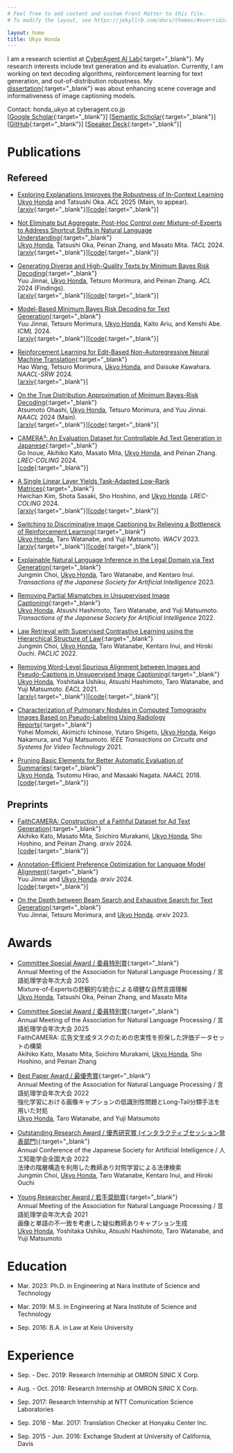 ```yaml
---
# Feel free to add content and custom Front Matter to this file.
# To modify the layout, see https://jekyllrb.com/docs/themes/#overriding-theme-defaults

layout: home
title: Ukyo Honda
---
```


I am a research scientist at [CyberAgent AI Lab](https://research.cyberagent.ai/){:target="_blank"}.
My research interests include text generation and its evaluation.
Currently, I am working on text decoding algorithms, reinforcement learning for text generation, and out-of-distribution robustness.
My [dissertation](https://library.naist.jp/opac/en/book/106967){:target="_blank"} was about enhancing scene coverage and informativeness of image captioning models.

Contact: honda_ukyo at cyberagent.co.jp  
[[Google Scholar](https://scholar.google.com/citations?view_op=list_works&hl=en&user=Cf48JmIAAAAJ&gmla=AJsN-F7cFOhEmj5wyPEjy3woOW4WiBiQFhraO_3UN_fCxQH0fbq8XZJfyShqQo402HnFePvN9hgn3pHoLY0My0X4s-cWUm46plZ7CvgUqxBH375gTxt-Yy3ZxkQYg6oWawg65NHEjeYN){:target="_blank"}] [[Semantic Scholar](https://www.semanticscholar.org/author/Ukyo-Honda/46205964){:target="_blank"}] [[GitHub](https://github.com/ukyh){:target="_blank"}] [[Speaker Deck](https://speakerdeck.com/ukyh){:target="_blank"}]

# Publications

## Refereed

<!-- * [](){:target="_blank"}  
<u>Ukyo Honda</u>
[[arxiv](){:target="_blank"}][[code](){:target="_blank"}] -->

* [Exploring Explanations Improves the Robustness of In-Context Learning](https://arxiv.org/abs/2506.02378)  
<u>Ukyo Honda</u> and Tatsushi Oka. *ACL* 2025 (Main, to appear).  
[[arxiv](https://arxiv.org/abs/2506.02378){:target="_blank"}][[code](https://github.com/CyberAgentAILab/x2-icl){:target="_blank"}]

* [Not Eliminate but Aggregate: Post-Hoc Control over Mixture-of-Experts to Address Shortcut Shifts in Natural Language Understanding](https://direct.mit.edu/tacl/article/doi/10.1162/tacl_a_00701/124836/Not-Eliminate-but-Aggregate-Post-Hoc-Control-over){:target="_blank"}  
<u>Ukyo Honda</u>, Tatsushi Oka, Peinan Zhang, and Masato Mita. *TACL* 2024.  
[[arxiv](https://arxiv.org/abs/2406.12060){:target="_blank"}][[code](https://github.com/CyberAgentAILab/posthoc-control-moe){:target="_blank"}]

* [Generating Diverse and High-Quality Texts by Minimum Bayes Risk Decoding](https://aclanthology.org/2024.findings-acl.503/){:target="_blank"}  
Yuu Jinnai, <u>Ukyo Honda</u>, Tetsuro Morimura, and Peinan Zhang. *ACL* 2024 (Findings).  
[[arxiv](https://arxiv.org/abs/2401.05054){:target="_blank"}][[code](https://github.com/CyberAgentAILab/diverse-mbr){:target="_blank"}]

* [Model-Based Minimum Bayes Risk Decoding for Text Generation](https://proceedings.mlr.press/v235/jinnai24a.html){:target="_blank"}  
Yuu Jinnai, Tetsuro Morimura, <u>Ukyo Honda</u>, Kaito Ariu, and Kenshi Abe. *ICML* 2024.  
[[arxiv](https://arxiv.org/abs/2311.05263){:target="_blank"}][[code](https://github.com/CyberAgentAILab/model-based-mbr){:target="_blank"}]

* [Reinforcement Learning for Edit-Based Non-Autoregressive Neural Machine Translation](https://aclanthology.org/2024.naacl-srw.22/){:target="_blank"}  
Hao Wang, Tetsuro Morimura, <u>Ukyo Honda</u>, and Daisuke Kawahara. *NAACL-SRW* 2024.  
[[arxiv](https://arxiv.org/abs/2405.01280){:target="_blank"}]

* [On the True Distribution Approximation of Minimum Bayes-Risk Decoding](https://aclanthology.org/2024.naacl-short.38/){:target="_blank"}  
Atsumoto Ohashi, <u>Ukyo Honda</u>, Tetsuro Morimura, and Yuu Jinnai. *NAACL* 2024 (Main).  
[[arxiv](https://arxiv.org/abs/2404.00752){:target="_blank"}][[code](https://github.com/CyberAgentAILab/mbr-anomaly){:target="_blank"}]

* [CAMERA³: An Evaluation Dataset for Controllable Ad Text Generation in Japanese](https://aclanthology.org/2024.lrec-main.242/){:target="_blank"}  
Go Inoue, Akihiko Kato, Masato Mita, <u>Ukyo Honda</u>, and Peinan Zhang. *LREC-COLING* 2024.  
[[code](https://github.com/CyberAgentAILab/camera3){:target="_blank"}]

* [A Single Linear Layer Yields Task-Adapted Low-Rank Matrices](https://aclanthology.org/2024.lrec-main.141/){:target="_blank"}  
Hwichan Kim, Shota Sasaki, Sho Hoshino, and <u>Ukyo Honda</u>. *LREC-COLING* 2024.  
[[arxiv](https://arxiv.org/abs/2403.14946){:target="_blank"}][[code](https://github.com/CyberAgentAILab/CondLoRA){:target="_blank"}]

* [Switching to Discriminative Image Captioning by Relieving a Bottleneck of Reinforcement Learning](https://openaccess.thecvf.com/content/WACV2023/papers/Honda_Switching_to_Discriminative_Image_Captioning_by_Relieving_a_Bottleneck_of_WACV_2023_paper.pdf){:target="_blank"}  
<u>Ukyo Honda</u>, Taro Watanabe, and Yuji Matsumoto. *WACV* 2023.  
[[arxiv](https://arxiv.org/abs/2212.03230){:target="_blank"}][[code](https://github.com/ukyh/switch_disc_caption){:target="_blank"}]

* [Explainable Natural Language Inference in the Legal Domain via Text Generation](https://www.jstage.jst.go.jp/article/tjsai/38/3/38_38-3_C-MB6/_article/-char/en){:target="_blank"}  
Jungmin Choi, <u>Ukyo Honda</u>, Taro Watanabe, and Kentaro Inui. *Transactions of the Japanese Society for Artificial Intelligence* 2023.  

* [Removing Partial Mismatches in Unsupervised Image Captioning](https://www.jstage.jst.go.jp/article/tjsai/37/2/37_37-2_H-L82/_article/-char/en){:target="_blank"}  
<u>Ukyo Honda</u>, Atsushi Hashimoto, Taro Watanabe, and Yuji Matsumoto. *Transactions of the Japanese Society for Artificial Intelligence* 2022.  

* [Law Retrieval with Supervised Contrastive Learning using the Hierarchical Structure of Law](https://aclanthology.org/2022.paclic-1.65/){:target="_blank"}  
Jungmin Choi, <u>Ukyo Honda</u>, Taro Watanabe, Kentaro Inui, and Hiroki Ouchi. *PACLIC* 2022.  

* [Removing Word-Level Spurious Alignment between Images and Pseudo-Captions in Unsupervised Image Captioning](https://aclanthology.org/2021.eacl-main.323/){:target="_blank"}  
<u>Ukyo Honda</u>, Yoshitaka Ushiku, Atsushi Hashimoto, Taro Watanabe, and Yuji Matsumoto. *EACL* 2021.  
[[arxiv](https://arxiv.org/abs/2104.13872){:target="_blank"}][[code](https://github.com/ukyh/RemovingSpuriousAlignment){:target="_blank"}]

* [Characterization of Pulmonary Nodules in Computed Tomography Images Based on Pseudo-Labeling Using Radiology Reports](https://ieeexplore.ieee.org/abstract/document/9402853/){:target="_blank"}  
Yohei Momoki, Akimichi Ichinose, Yutaro Shigeto, <u>Ukyo Honda</u>, Keigo Nakamura, and Yuji Matsumoto. *IEEE Transactions on Circuits and Systems for Video Technology* 2021.   

* [Pruning Basic Elements for Better Automatic Evaluation of Summaries](https://aclanthology.org/N18-2104/){:target="_blank"}  
<u>Ukyo Honda</u>, Tsutomu Hirao, and Masaaki Nagata. *NAACL* 2018.  
[[code](https://github.com/ukyh/prunedBE){:target="_blank"}]

## Preprints

* [FaithCAMERA: Construction of a Faithful Dataset for Ad Text Generation](https://arxiv.org/abs/2410.03839){:target="_blank"}  
Akihiko Kato, Masato Mita, Soichiro Murakami, <u>Ukyo Honda</u>, Sho Hoshino, and Peinan Zhang. *arxiv* 2024.  
[[code](https://github.com/CyberAgentAILab/FaithCAMERA){:target="_blank"}]

* [Annotation-Efficient Preference Optimization for Language Model Alignment](https://arxiv.org/abs/2405.13541){:target="_blank"}  
Yuu Jinnai and <u>Ukyo Honda</u>.  *arxiv* 2024.  
[[code](https://github.com/CyberAgentAILab/annotation-efficient-po){:target="_blank"}]

* [On the Depth between Beam Search and Exhaustive Search for Text Generation](https://arxiv.org/abs/2308.13696){:target="_blank"}  
Yuu Jinnai, Tetsuro Morimura, and <u>Ukyo Honda</u>. *arxiv* 2023.  


# Awards

* [Committee Special Award / 委員特別賞](https://www.anlp.jp/nlp2025/award.html#committee){:target="_blank"}  
Annual Meeting of the Association for Natural Language Processing / 言語処理学会年次大会 2025  
Mixture-of-Expertsの悲観的な統合による頑健な自然言語理解  
<u>Ukyo Honda</u>, Tatsushi Oka, Peinan Zhang, and Masato Mita  

* [Committee Special Award / 委員特別賞](https://www.anlp.jp/nlp2025/award.html#committee){:target="_blank"}  
Annual Meeting of the Association for Natural Language Processing / 言語処理学会年次大会 2025  
FaithCAMERA: 広告文生成タスクのための忠実性を担保した評価データセットの構築  
Akihiko Kato, Masato Mita, Soichiro Murakami, <u>Ukyo Honda</u>, Sho Hoshino, and Peinan Zhang  

* [Best Paper Award / 最優秀賞](https://www.anlp.jp/nlp2022/award.html#best){:target="_blank"}  
Annual Meeting of the Association for Natural Language Processing / 言語処理学会年次大会 2022  
強化学習における画像キャプションの低識別性問題とLong-Tail分類手法を用いた対処  
<u>Ukyo Honda</u>, Taro Watanabe, and Yuji Matsumoto  

* [Outstanding Research Award / 優秀研究賞 (インタラクティブセッション発表部門)](https://www.ai-gakkai.or.jp/about/award/jsai_award-conf/){:target="_blank"}  
Annual Conference of the Japanese Society for Artificial Intelligence / 人工知能学会全国大会 2022  
法律の階層構造を利用した教師あり対照学習による法律検索  
Jungmin Choi, <u>Ukyo Honda</u>, Taro Watanabe, Kentaro Inui, and Hiroki Ouchi  

* [Young Researcher Award / 若手奨励賞](https://www.anlp.jp/nlp2021/award.html#encouragement){:target="_blank"}  
Annual Meeting of the Association for Natural Language Processing / 言語処理学会年次大会 2021  
画像と単語の不一致を考慮した疑似教師ありキャプション生成  
<u>Ukyo Honda</u>, Yoshitaka Ushiku, Atsushi Hashimoto, Taro Watanabe, and Yuji Matsumoto  


# Education

* Mar. 2023: Ph.D. in Engineering at Nara Institute of Science and Technology

* Mar. 2019: M.S. in Engineering at Nara Institute of Science and Technology

* Sep. 2016: B.A. in Law at Keio University


# Experience

* Sep. - Dec. 2019: Research Internship at OMRON SINIC X Corp.

* Aug. - Oct. 2018: Research Internship at OMRON SINIC X Corp.

* Sep. 2017: Research Internship at NTT Comunication Science Laboratories

* Sep. 2016 - Mar. 2017: Translation Checker at Honyaku Center Inc.

* Sep. 2015 - Jun. 2016: Exchange Student at University of California, Davis


